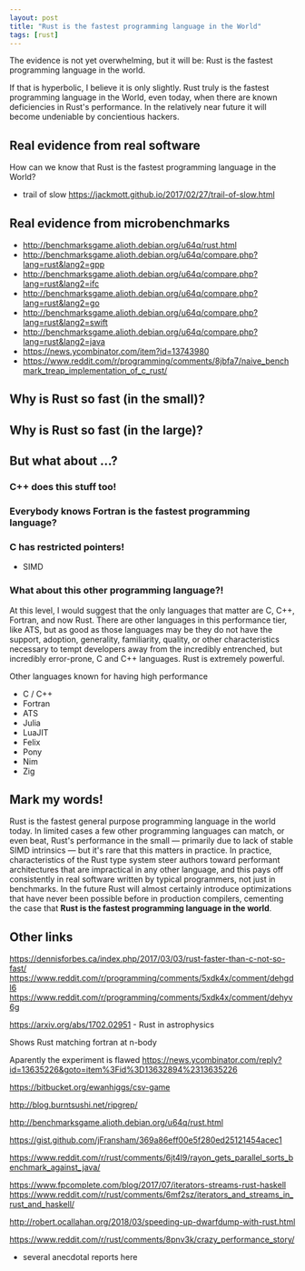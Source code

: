 ```yaml
---
layout: post
title: "Rust is the fastest programming language in the World"
tags: [rust]
---
```


The evidence is not yet overwhelming, but it will be: Rust is the
fastest programming language in the world.

If that is hyperbolic, I believe it is only slightly. Rust truly is
the fastest programming language in the World, even today, when there
are known deficiencies in Rust's performance. In the relatively near
future it will become undeniable by concientious hackers.

## Real evidence from real software

How can we know that Rust is the fastest programming language in the
World?

- trail of slow https://jackmott.github.io/2017/02/27/trail-of-slow.html

## Real evidence from microbenchmarks

- http://benchmarksgame.alioth.debian.org/u64q/rust.html
- http://benchmarksgame.alioth.debian.org/u64q/compare.php?lang=rust&lang2=gpp
- http://benchmarksgame.alioth.debian.org/u64q/compare.php?lang=rust&lang2=ifc
- http://benchmarksgame.alioth.debian.org/u64q/compare.php?lang=rust&lang2=go
- http://benchmarksgame.alioth.debian.org/u64q/compare.php?lang=rust&lang2=swift
- http://benchmarksgame.alioth.debian.org/u64q/compare.php?lang=rust&lang2=java
- https://news.ycombinator.com/item?id=13743980
- https://www.reddit.com/r/programming/comments/8jbfa7/naive_benchmark_treap_implementation_of_c_rust/

## Why is Rust so fast (in the small)?

## Why is Rust so fast (in the large)?

## But what about ...?

### C++ does this stuff too!


### Everybody knows Fortran is the fastest programming language?

### C has restricted pointers!

- SIMD

### What about this other programming language?!

At this level, I would suggest that the only languages that matter are
C, C++, Fortran, and now Rust. There are other languages in this
performance tier, like ATS, but as good as those languages may be they
do not have the support, adoption, generality, familiarity, quality,
or other characteristics necessary to tempt developers away from the
incredibly entrenched, but incredibly error-prone, C and C++
languages. Rust is extremely powerful.

Other languages known for having high performance

- C / C++
- Fortran
- ATS
- Julia
- LuaJIT
- Felix
- Pony
- Nim
- Zig

## Mark my words!

Rust is the fastest general purpose programming language in the world
today. In limited cases a few other programming languages can match,
or even beat, Rust's performance in the small — primarily due
to lack of stable SIMD intrinsics — but it's rare that this
matters in practice. In practice, characteristics of the Rust type
system steer authors toward performant architectures that are
impractical in any other language, and this pays off consistently in
real software written by typical programmers, not just in benchmarks. In
the future Rust will almost certainly introduce optimizations that
have never been possible before in production compilers, cementing the
case that __Rust is the fastest programming language in the world__.

## Other links

https://dennisforbes.ca/index.php/2017/03/03/rust-faster-than-c-not-so-fast/
https://www.reddit.com/r/programming/comments/5xdk4x/comment/dehgdl6
https://www.reddit.com/r/programming/comments/5xdk4x/comment/dehyv6g

https://arxiv.org/abs/1702.02951 - Rust in astrophysics

Shows Rust matching fortran at n-body

Aparently the experiment is flawed https://news.ycombinator.com/reply?id=13635226&goto=item%3Fid%3D13632894%2313635226

https://bitbucket.org/ewanhiggs/csv-game

http://blog.burntsushi.net/ripgrep/

http://benchmarksgame.alioth.debian.org/u64q/rust.html

https://gist.github.com/jFransham/369a86eff00e5f280ed25121454acec1

https://www.reddit.com/r/rust/comments/6jt4l9/rayon_gets_parallel_sorts_benchmark_against_java/

https://www.fpcomplete.com/blog/2017/07/iterators-streams-rust-haskell
https://www.reddit.com/r/rust/comments/6mf2sz/iterators_and_streams_in_rust_and_haskell/

http://robert.ocallahan.org/2018/03/speeding-up-dwarfdump-with-rust.html

https://www.reddit.com/r/rust/comments/8pnv3k/crazy_performance_story/
  - several anecdotal reports here